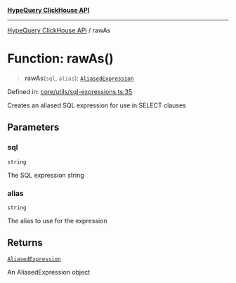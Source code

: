 [**HypeQuery ClickHouse API**](../README.md)

***

[HypeQuery ClickHouse API](../globals.md) / rawAs

# Function: rawAs()

> **rawAs**(`sql`, `alias`): [`AliasedExpression`](../interfaces/AliasedExpression.md)

Defined in: [core/utils/sql-expressions.ts:35](https://github.com/hypequery/hypequery/blob/64a7970b0d65bd3e69a2e7876f19dbfe29817833/packages/clickhouse/src/core/utils/sql-expressions.ts#L35)

Creates an aliased SQL expression for use in SELECT clauses

## Parameters

### sql

`string`

The SQL expression string

### alias

`string`

The alias to use for the expression

## Returns

[`AliasedExpression`](../interfaces/AliasedExpression.md)

An AliasedExpression object
